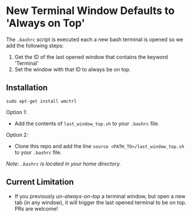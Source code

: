 # New Terminal Window Defaults to 'Always on Top'

The `.bashrc` script is executed each a new bash terminal is opened so we add the following steps:
1. Get the ID of the last opened window that contains the keyword 'Terminal'
2. Set the window with that ID to always be on top.

## Installation
`sudo apt-get install wmctrl`

Option 1:
- Add the contents of `last_window_top.sh` to your `.bashrc` file.

Option 2:
- Clone this repo and add the line `source <PATH_TO>/last_window_top.sh` to your `.bashrc` file.

<i>Note: `.bashrc` is located in your home directory.</i>
## Current Limitation
- If you previously <i>un-always-on-top</i> a terminal window, but open a new tab (in any window), it will trigger the last opened terminal to be on top. PRs are welcome!

